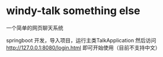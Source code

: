 # windy-talk something else
一个简单的网页聊天系统 

springboot 开发，导入项目，运行主类TalkApplication 然后访问 http://127.0.0.1:8080/login.html 即可开始使用（目前不支持中文）
